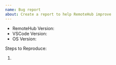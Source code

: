 ```yaml
---
name: Bug report
about: Create a report to help RemoteHub improve
---
```


<!-- Please search existing issues to avoid creating duplicates. -->
<!-- Also for any intermittent issues, please enable output channel logging by setting `"remotehub.outputLevel": "debug"` in your settings.json. This will enable logging to the `RemoteHub` channel in the Output pane. Once enabled, please attempt to reproduce the issue (if possible) and attach the output.
-->

- RemoteHub Version:
  <!-- Use Help > Report Issue to prefill these. -->
- VSCode Version:
- OS Version:

Steps to Reproduce:

1.
